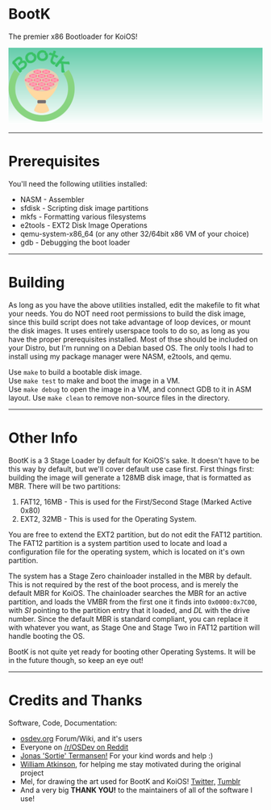 # BootK
The premier x86 Bootloader for KoiOS!

![A rectangular minimalist art piece, with a drawing of a yellow bouquet of pink flowers to the left. Above it is the text 'BootK', with a green circle reaching around the bouquet of flowers. The background is a green and white gradient.](assets/headerlogo.png)
_____________
# Prerequisites
You'll need the following utilities installed:
- NASM - Assembler
- sfdisk - Scripting disk image partitions
- mkfs - Formatting various filesystems
- e2tools - EXT2 Disk Image Operations
- qemu-system-x86_64 (or any other 32/64bit x86 VM of your choice)
- gdb - Debugging the boot loader
_____________
# Building
As long as you have the above utilities installed, edit the makefile to fit what your needs. You do NOT need root permissions to build the disk image, since this build script does not take advantage of loop devices, or mount the disk images. It uses entirely userspace tools to do so, as long as you have the proper prerequisites installed. Most of thse should be included on your Distro, but I'm running on a Debian based OS. The only tools I had to install using my package manager were NASM, e2tools, and qemu.

Use ```make``` to build a bootable disk image.  
Use ```make test``` to make and boot the image in a VM.  
Use ```make debug``` to open the image in a VM, and connect GDB to it in ASM layout.
Use ```make clean``` to remove non-source files in the directory.
_____________
# Other Info
BootK is a 3 Stage Loader by default for KoiOS's sake. It doesn't have to be this way by default, but we'll cover default use case first. First things first: building the image will generate a 128MB disk image, that is formatted as MBR. There will be two partitions:
1. FAT12, 16MB - This is used for the First/Second Stage (Marked Active 0x80)
2. EXT2, 32MB - This is used for the Operating System.

You are free to extend the EXT2 partition, but do not edit the FAT12 partition. The FAT12 partition is a system partition used to locate and load a configuration file for the operating system, which is located on it's own partition.

The system has a Stage Zero chainloader installed in the MBR by default. This is not required by the rest of the boot process, and is merely the default MBR for KoiOS. The chainloader searches the MBR for an active partition, and loads the VMBR from the first one it finds into ```0x0000:0x7C00```, with *SI* pointing to the partition entry that it loaded, and *DL* with the drive number. Since the default MBR is standard compliant, you can replace it with whatever you want, as Stage One and Stage Two in FAT12 partition will handle booting the OS.

BootK is not quite yet ready for booting other Operating Systems. It will be in the future though, so keep an eye out!
_____________
# Credits and Thanks
Software, Code, Documentation:
- [osdev.org](osdev.org) Forum/Wiki, and it's users
- Everyone on [/r/OSDev on Reddit](reddit.com/r/osdev)
- [Jonas 'Sortie' Termansen!](https://maxsi.org/) For your kind words and help :)
- [William Atkinson](https://devwillatkinson.com/), for helping me stay motivated during the original project
- Mel, for drawing the art used for BootK and KoiOS! [Twitter,](https://twitter.com/Little_Ly_Arts) [Tumblr](https://littlelyarts.tumblr.com/)
- And a very big **THANK YOU!** to the maintainers of all of the software I use!
